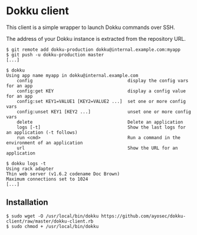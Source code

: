 # Dokku client

This client is a simple wrapper to launch Dokku commands over SSH.

The address of your Dokku instance is extracted from the repository URL.

    $ git remote add dokku-production dokku@internal.example.com:myapp
    $ git push -u dokku-production master
    [...]

    $ dokku 
    Using app name myapp in dokku@internal.example.com
        config                                    display the config vars for an app
        config:get KEY                            display a config value for an app
        config:set KEY1=VALUE1 [KEY2=VALUE2 ...]  set one or more config vars
        config:unset KEY1 [KEY2 ...]              unset one or more config vars
        delete                                    Delete an application
        logs [-t]                                 Show the last logs for an application (-t follows)
        run <cmd>                                 Run a command in the environment of an application
        url                                       Show the URL for an application

    $ dokku logs -t
    Using rack adapter
    Thin web server (v1.6.2 codename Doc Brown)
    Maximum connections set to 1024
    [...]

## Installation

    $ sudo wget -O /usr/local/bin/dokku https://github.com/ayosec/dokku-client/raw/master/dokku-client.rb
    $ sudo chmod + /usr/local/bin/dokku
